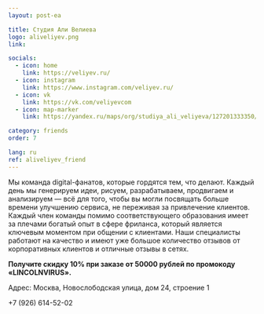 ```yaml
---
layout: post-ea

title: Студия Али Велиева
logo: aliveliyev.png
link: 

socials:
  - icon: home
    link: https://veliyev.ru/
  - icon: instagram
    link: https://www.instagram.com/veliyev.ru/
  - icon: vk
    link: https://vk.com/veliyevcom
  - icon: map-marker
    link: https://yandex.ru/maps/org/studiya_ali_veliyeva/127201333350/

category: friends
order: 7

lang: ru
ref: aliveliyev_friend
---
```


Мы команда digital-фанатов, которые гордятся тем, что делают. Каждый день мы генерируем идеи, рисуем, разрабатываем, продвигаем и анализируем — всё для того, чтобы вы могли посвящать больше времени улучшению сервиса, не переживая за привлечение клиентов. Каждый член команды помимо соответствующего образования имеет за плечами богатый опыт в сфере фриланса, который является ключевым моментом при общении с клиентами. Наши специалисты работают на качество и имеют уже большое количество отзывов от корпоративных клиентов и отличные отзывы в сетях.

**Получите скидку 10% при заказе от 50000 рублей по промокоду «LINCOLNVIRUS».**

Адрес: Москва, Новослободская улица, дом 24, строение 1

+7 (926) 614-52-02
